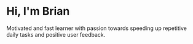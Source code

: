 <h1> Hi, I'm Brian </h1>
Motivated and fast learner with passion towards speeding up repetitive daily tasks and positive user feedback.

<!---
bli698/bli698 is a ✨ special ✨ repository because its `README.md` (this file) appears on your GitHub profile.
You can click the Preview link to take a look at your changes.
--->
